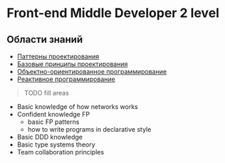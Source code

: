 # Front-end Middle Developer 2 level

## Области знаний
- [Паттерны проектирования](./patterns.md)
- [Базовые принципы проектирования](./design.md)
- [Объектно-ориентированное программирование](./oop.md)
- [Реактивное программирование](./reactiveProgramming.md)
> TODO fill areas
- Basic knowledge of how networks works
- Confident knowledge FP
    - basic FP patterns
    - how to write programs in declarative style
- Basic DDD knowledge
- Basic type systems theory
- Team collaboration principles
